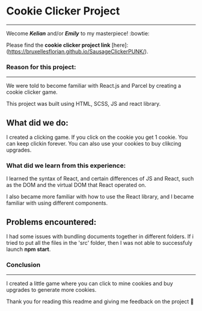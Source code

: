 # Cookie Clicker Project
___________

Wecome ***Kelian*** and/or ***Emily*** to my masterpiece! :bowtie:

Please find the **cookie clicker project link** [here]: (https://bruxellesflorian.github.io/SausageClickerPUNK/).


### Reason for this project:
________

We were told to become familiar with React.js and Parcel by creating a cookie clicker game. 

This project was built using HTML, SCSS, JS and react library.

## What did we do:

I created a clicking game. If you click on the cookie you get 1 cookie. You can keep clickin forever. You can also use your cookies to buy clikcing upgrades.

### What did we learn from this experience:

I learned the syntax of React, and certain differences of JS and React, such as the DOM and the virtual DOM that React operated on.

I also became more familiar with how to use the React library, and I became familiar with using different components. 


## Problems encountered:

I had some issues with bundling documents together in different folders. If i tried to put all the files in the 'src' folder, then I was not able to successfuly launch **npm start**.


### Conclusion
_____

I created a little game where you can click to mine cookies and buy upgrades to generate more cookies.

Thank you for reading this readme and giving me feedback on the project :punch: 
